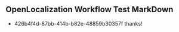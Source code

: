 ## OpenLocalization Workflow Test MarkDown
* 426b4f4d-87bb-414b-b82e-48859b30357f 
thanks!<!--HONumber=Sep16_HO1-->
